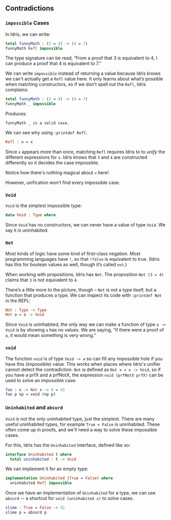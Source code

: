## Contradictions

### `impossible` Cases

In Idris, we can write:

```idris
total funnyMath : (3 = 4) -> (4 = 7)
funnyMath Refl impossible
```

The type signature can be read, “From a proof that 3 is equivalent to 4, I can
produce a proof that 4 is equivalent to 7.”

We can write `impossible` instead of returning a value because Idris knows
we can't actually get a `Refl` value here.  It only learns about what’s
possible when matching constructors, so if we don't spell out the `Refl`,
Idris complains:

```idris
total funnyMath : (3 = 4) -> (4 = 7)
funnyMath _ impossible
```

Produces:
```
funnyMath _ is a valid case.
```

We can see why using `:printdef Refl`:
```idris
Refl : x = x
```

Since `x` appears more than once, matching `Refl` requires Idris to
to *unify* the different expressions for `x`.  Idris knows that `3` and `4`
are constructed differently so it decides the case impossible.

Notice how there's nothing magical about `=` here!

However, unification won’t find every impossible case.

<!-- an example Idris can't figure out -->

### `Void`

`Void` is the simplest impossible type:

```idris
data Void : Type where
```

Since `Void` has no constructors, we can never have a value of type `Void`.
We say it is uninhabited.

### `Not`

Most kinds of logic have some kind of first-class negation.  Most programming
languages have `!`, so that `!false` is equivalent to true.  (Idris has this
for boolean values as well, though it’s called `not`.)

When working with propositions, Idris has `Not`.  The proposition
`Not (3 = 4)` claims that `3` is not equivalent to `4`.

There’s a little more to the picture, though – `Not` is not a type itself, but
a function that produces a type.  We can inspect its code with `:printdef Not`
in the REPL:

```idris
Not : Type -> Type
Not a = a -> Void
```

Since `Void` is uninhabited, the only way we can make a function of type
`a -> Void` is by showing `a` has no values.  We are saying, “if there
were a proof of `a`, it would mean something is very wrong.”

### `void`

The function `void` is of type `Void -> a` so can fill any impossible hole if
you have this (impossible) value. This works when places where Idris's unifier
cannot detect the contradiction. `Not` is defined as `Not x = x -> Void`, so
if you have a prfX and a prfNotX, the expression `void (prfNotX prfX)` can be
used to solve an impossible case:

```idris
foo : x -> Not x -> 6 = 42
foo p np = void (np p)
```

### `Uninhabited` and `absurd`

`Void` is not the only uninhabited type, just the simplest.  There are many
useful uninhabited types, for example `True = False` is uninhabited.  These
often come up in proofs, and we'll need a way to solve these impossible cases.

For this, Idris has the `Uninhabited` interface, defined like so:

```idris
interface Uninhabited t where
  total uninhabited : t -> Void
```

We can implement it for an empty type:

```idris
implementation Uninhabited (True = False) where
  uninhabited Refl impossible
```

Once we have an implementation of `Uninhabited` for a type, we can use
`absurd` -- a shortcut for `void (uninhabited x)` to solve cases.

```idris
slime : True = False -> 42
slime p = absurd p
```

